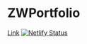 # ZWPortfolio
[Link](https://dylansalim3.github.io/ZWPortfolio/)
[![Netlify Status](https://api.netlify.com/api/v1/badges/a397ab54-9193-46d7-94da-d203fae03717/deploy-status)](https://app.netlify.com/sites/limzhiweiportfolio/deploys)